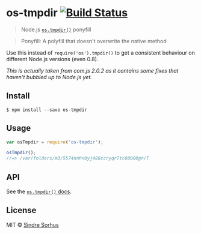 # os-tmpdir [![Build Status](https://travis-ci.org/sindresorhus/os-tmpdir.svg?branch=master)](https://travis-ci.org/sindresorhus/os-tmpdir)

> Node.js [`os.tmpdir()`](https://nodejs.org/api/os.html#os_os_tmpdir) ponyfill

> Ponyfill: A polyfill that doesn't overwrite the native method

Use this instead of `require('os').tmpdir()` to get a consistent behaviour on different Node.js versions (even 0.8).

*This is actually taken from com.js 2.0.2 as it contains some fixes that haven't bubbled up to Node.js yet.*


## Install

```
$ npm install --save os-tmpdir
```


## Usage

```js
var osTmpdir = require('os-tmpdir');

osTmpdir();
//=> /var/folders/m3/5574nnhn0yj488ccryqr7tc80000gn/T
```


## API

See the [`os.tmpdir()` docs](https://nodejs.org/api/os.html#os_os_tmpdir).


## License

MIT © [Sindre Sorhus](http://sindresorhus.com)
